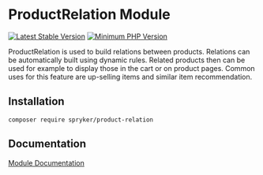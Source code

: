 # ProductRelation Module
[![Latest Stable Version](https://poser.pugx.org/spryker/product-relation/v/stable.svg)](https://packagist.org/packages/spryker/product-relation)
[![Minimum PHP Version](https://img.shields.io/badge/php-%3E%3D%207.4-8892BF.svg)](https://php.net/)

ProductRelation is used to build relations between products. Relations can be automatically built using dynamic rules. Related products then can be used for example to display those in the cart or on product pages. Common uses for this feature are up-selling items and similar item recommendation.

## Installation

```
composer require spryker/product-relation
```

## Documentation

[Module Documentation](https://docs.spryker.com)
